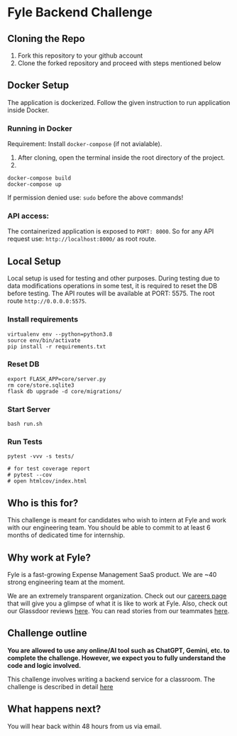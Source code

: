 # Fyle Backend Challenge

## Cloning the Repo

1. Fork this repository to your github account
2. Clone the forked repository and proceed with steps mentioned below

## Docker Setup
The application is dockerized. Follow the given instruction to run application inside Docker.
### Running in Docker
Requirement: Install `docker-compose` (if not avialable).
1. After cloning, open the terminal inside the root directory of the project.
2. 
```
docker-compose build
docker-compose up
```
If permission denied use: `sudo` before the above commands!

### API access:
The containerized application is exposed to `PORT: 8000`. So for any API request use:
`http://localhost:8000/` as root route.

## Local Setup
Local setup is used for testing and other purposes. During testing due to data modifications operations in some test, it is required to reset the DB before testing. The API routes will be available at PORT: 5575. The root route `http://0.0.0.0:5575`.
### Install requirements

```
virtualenv env --python=python3.8
source env/bin/activate
pip install -r requirements.txt
```
### Reset DB

```
export FLASK_APP=core/server.py
rm core/store.sqlite3
flask db upgrade -d core/migrations/
```
### Start Server

```
bash run.sh
```


### Run Tests

```
pytest -vvv -s tests/

# for test coverage report
# pytest --cov
# open htmlcov/index.html
```


## Who is this for?


This challenge is meant for candidates who wish to intern at Fyle and work with our engineering team. You should be able to commit to at least 6 months of dedicated time for internship.

## Why work at Fyle?

Fyle is a fast-growing Expense Management SaaS product. We are ~40 strong engineering team at the moment. 

We are an extremely transparent organization. Check out our [careers page](https://careers.fylehq.com) that will give you a glimpse of what it is like to work at Fyle. Also, check out our Glassdoor reviews [here](https://www.glassdoor.co.in/Reviews/Fyle-Reviews-E1723235.htm). You can read stories from our teammates [here](https://stories.fylehq.com).


## Challenge outline

**You are allowed to use any online/AI tool such as ChatGPT, Gemini, etc. to complete the challenge. However, we expect you to fully understand the code and logic involved.**

This challenge involves writing a backend service for a classroom. The challenge is described in detail [here](./Application.md)


## What happens next?

You will hear back within 48 hours from us via email. 

